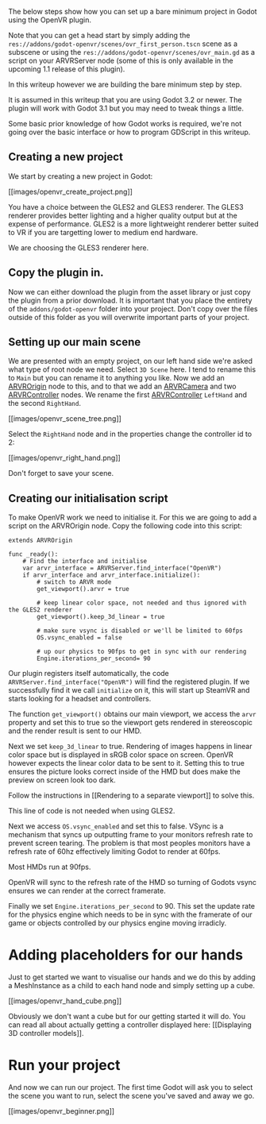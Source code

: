 The below steps show how you can set up a bare minimum project in Godot using the OpenVR plugin.

Note that you can get a head start by simply adding the `res://addons/godot-openvr/scenes/ovr_first_person.tscn` scene as a subscene or using the `res://addons/godot-openvr/scenes/ovr_main.gd` as a script on your ARVRServer node (some of this is only available in the upcoming 1.1 release of this plugin).

In this writeup however we are building the bare minimum step by step.

It is assumed in this writeup that you are using Godot 3.2 or newer. The plugin will work with Godot 3.1 but you may need to tweak things a little.

Some basic prior knowledge of how Godot works is required, we're not going over the basic interface or how to program GDScript in this writeup.

## Creating a new project

We start by creating a new project in Godot:

[[images/openvr_create_project.png]]

You have a choice between the GLES2 and GLES3 renderer. 
The GLES3 renderer provides better lighting and a higher quality output but at the expense of performance.
GLES2 is a more lightweight renderer better suited to VR if you are targetting lower to medium end hardware.

We are choosing the GLES3 renderer here.

## Copy the plugin in.

Now we can either download the plugin from the asset library or just copy the plugin from a prior download. It is important that you place the entirety of the `addons/godot-openvr` folder into your project. Don't copy over the files outside of this folder as you will overwrite important parts of your project.

## Setting up our main scene

We are presented with an empty project, on our left hand side we're asked what type of root node we need. Select `3D Scene` here. I tend to rename this to `Main` but you can rename it to anything you like.
Now we add an [ARVROrigin](https://docs.godotengine.org/en/3.2/classes/class_arvrorigin.html) node to this, and to that we add an [ARVRCamera](https://docs.godotengine.org/en/3.2/classes/class_arvrcamera.html) and two [ARVRController](https://docs.godotengine.org/en/3.2/classes/class_arvrcontroller.html) nodes. We rename the first [ARVRController](https://docs.godotengine.org/en/3.2/classes/class_arvrcontroller.html) `LeftHand` and the second `RightHand`.

[[images/openvr_scene_tree.png]]

Select the `RightHand` node and in the properties change the controller id to 2:

[[images/openvr_right_hand.png]]

Don't forget to save your scene. 

## Creating our initialisation script

To make OpenVR work we need to initialise it. For this we are going to add a script on the ARVROrigin node. Copy the following code into this script:

```
extends ARVROrigin

func _ready():
	# Find the interface and initialise
	var arvr_interface = ARVRServer.find_interface("OpenVR")
	if arvr_interface and arvr_interface.initialize():		
		# switch to ARVR mode
		get_viewport().arvr = true
		
		# keep linear color space, not needed and thus ignored with the GLES2 renderer
		get_viewport().keep_3d_linear = true
		
		# make sure vsync is disabled or we'll be limited to 60fps
		OS.vsync_enabled = false
		
		# up our physics to 90fps to get in sync with our rendering
		Engine.iterations_per_second= 90
```

Our plugin registers itself automatically, the code `ARVRServer.find_interface("OpenVR")` will find the registered plugin.
If we successfully find it we call `initialize` on it, this will start up SteamVR and starts looking for a headset and controllers.

The function `get_viewport()` obtains our main viewport, we access the `arvr` property and set this to true so the viewport gets rendered in stereoscopic and the render result is sent to our HMD.

Next we set `keep_3d_linear` to true. Rendering of images happens in linear color space but is displayed in sRGB color space on screen. OpenVR however expects the linear color data to be sent to it. Setting this to true ensures the picture looks correct inside of the HMD but does make the preview on screen look too dark.

Follow the instructions in [[Rendering to a separate viewport]] to solve this.

This line of code is not needed when using GLES2.

Next we access `OS.vsync_enabled` and set this to false. VSync is a mechanism that syncs up outputting frame to your monitors refresh rate to prevent screen tearing. The problem is that most peoples monitors have a refresh rate of 60hz effectively limiting Godot to render at 60fps.

Most HMDs run at 90fps.

OpenVR will sync to the refresh rate of the HMD so turning of Godots vsync ensures we can render at the correct framerate.

Finally we set `Engine.iterations_per_second` to 90. This set the update rate for the physics engine which needs to be in sync with the framerate of our game or objects controlled by our physics engine moving irradicly. 

# Adding placeholders for our hands

Just to get started we want to visualise our hands and we do this by adding a MeshInstance as a child to each hand node and simply setting up a cube.

[[images/openvr_hand_cube.png]]

Obviously we don't want a cube but for our getting started it will do. You can read all about actually getting a controller displayed here: [[Displaying 3D controller models]].


# Run your project

And now we can run our project. The first time Godot will ask you to select the scene you want to run, select the scene you've saved and away we go.

[[images/openvr_beginner.png]]
